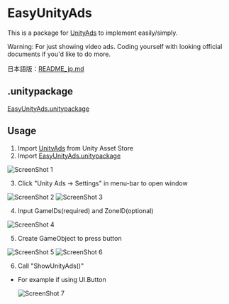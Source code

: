 # EasyUnityAds

This is a package for [UnityAds](https://unityads.unity3d.com/) to implement easily/simply.

Warning: For just showing video ads. Coding yourself with looking official documents if you'd like to do more.

日本語版：[README_jp.md](README_jp.md)

## .unitypackage

[EasyUnityAds.unitypackage](https://github.com/yasuyuki-kamata/EasyUnityAds/releases/download/v2.0.2/EasyUnityAds.unitypackage)

## Usage

1. Import [UnityAds](https://www.assetstore.unity3d.com/en/#!/content/21027) from Unity Asset Store
2. Import [EasyUnityAds.unitypackage](https://github.com/yasuyuki-kamata/EasyUnityAds/releases/download/v2.0.2/EasyUnityAds.unitypackage)

  ![ScreenShot 1][ss1]

3. Click "Unity Ads -> Settings" in menu-bar to open window

  ![ScreenShot 2][ss2]
  ![ScreenShot 3][ss3]

4. Input GameIDs(required) and ZoneID(optional)

  ![ScreenShot 4][ss4]

5. Create GameObject to press button

  ![ScreenShot 5][ss5]
  ![ScreenShot 6][ss6]

6. Call "ShowUnityAds()"
  * For example if using UI.Button

    ![ScreenShot 7][ss7]

[ss1]: http://yasuyuki-kamata.github.io/images/EasyUnityAds/ss1.png
[ss2]: http://yasuyuki-kamata.github.io/images/EasyUnityAds/ss2.png
[ss3]: http://yasuyuki-kamata.github.io/images/EasyUnityAds/ss3.png
[ss4]: http://yasuyuki-kamata.github.io/images/EasyUnityAds/ss4.png
[ss5]: http://yasuyuki-kamata.github.io/images/EasyUnityAds/ss5.png
[ss6]: http://yasuyuki-kamata.github.io/images/EasyUnityAds/ss6.png
[ss7]: http://yasuyuki-kamata.github.io/images/EasyUnityAds/ss7.png
